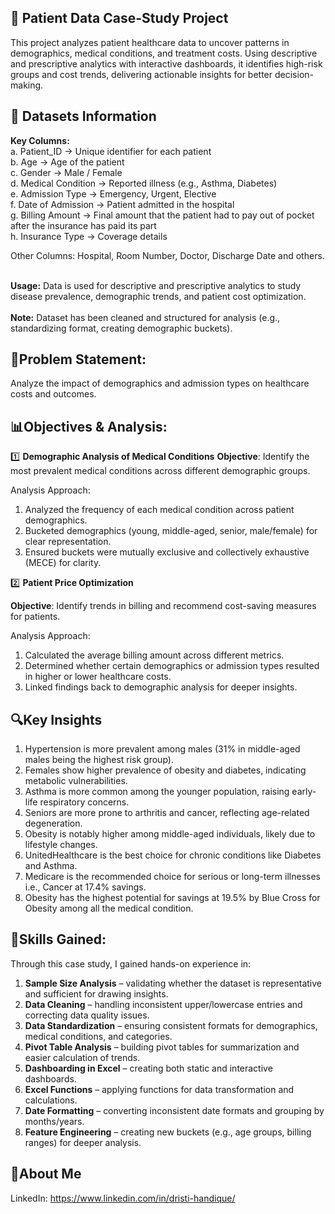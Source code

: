 ## 📌 Patient Data Case-Study Project
This project analyzes patient healthcare data to uncover patterns in demographics, medical conditions, and treatment costs. Using descriptive and prescriptive analytics with interactive dashboards, it identifies high-risk groups and cost trends, delivering actionable insights for better decision-making.

## 📂 Datasets Information
**Key Columns:**  
a. Patient_ID → Unique identifier for each patient <br>
b. Age → Age of the patient <br>
c. Gender → Male / Female <br>
d. Medical Condition → Reported illness (e.g., Asthma, Diabetes) <br>
e. Admission Type → Emergency, Urgent, Elective <br>
f. Date of Admission → Patient admitted in the hospital <br>
g. Billing Amount → Final amount that the patient had to pay out of pocket after the insurance has paid its part <br>
h. Insurance Type → Coverage details <br>

Other Columns: Hospital, Room Number, Doctor, Discharge Date and others. <br><br>

**Usage:** Data is used for descriptive and prescriptive analytics to study disease prevalence, demographic trends, and patient cost optimization. <br>  
**Note:** Dataset has been cleaned and structured for analysis (e.g., standardizing format, creating demographic buckets).  

## 🎯Problem Statement:
Analyze the impact of demographics and admission types on healthcare costs and outcomes.

## 📊Objectives & Analysis:

1️⃣ **Demographic Analysis of Medical Conditions**
**Objective**: Identify the most prevalent medical conditions across different demographic groups.

Analysis Approach:
1. Analyzed the frequency of each medical condition across patient demographics.
2. Bucketed demographics (young, middle-aged, senior, male/female) for clear representation.
3. Ensured buckets were mutually exclusive and collectively exhaustive (MECE) for clarity.

2️⃣ **Patient Price Optimization**

**Objective**: Identify trends in billing and recommend cost-saving measures for patients.

Analysis Approach:
1. Calculated the average billing amount across different metrics.
2. Determined whether certain demographics or admission types resulted in higher or lower healthcare costs.
3. Linked findings back to demographic analysis for deeper insights.

## 🔍Key Insights
1. Hypertension is more prevalent among males (31% in middle-aged males being the highest risk group).
2. Females show higher prevalence of obesity and diabetes, indicating metabolic vulnerabilities.
3. Asthma is more common among the younger population, raising early-life respiratory concerns.
4. Seniors are more prone to arthritis and cancer, reflecting age-related degeneration.
5. Obesity is notably higher among middle-aged individuals, likely due to lifestyle changes.
6. UnitedHealthcare is the best choice for chronic conditions like Diabetes and Asthma.
7. Medicare is the recommended choice for serious or long-term illnesses i.e., Cancer at 17.4% savings.
8. Obesity has the highest potential for savings at 19.5% by Blue Cross for Obesity among all the medical condition.

   
## 🧠Skills Gained:
Through this case study, I gained hands-on experience in:

1.  **Sample Size Analysis** – validating whether the dataset is representative and sufficient for drawing insights.
2. **Data Cleaning** – handling inconsistent upper/lowercase entries and correcting data quality issues.
3. **Data Standardization** – ensuring consistent formats for demographics, medical conditions, and categories.
4. **Pivot Table Analysis** – building pivot tables for summarization and easier calculation of trends.
5. **Dashboarding in Excel** – creating both static and interactive dashboards.
6. **Excel Functions** – applying functions for data transformation and calculations.
7. **Date Formatting** – converting inconsistent date formats and grouping by months/years.
8. **Feature Engineering** – creating new buckets (e.g., age groups, billing ranges) for deeper analysis.


## 👤About Me
LinkedIn: https://www.linkedin.com/in/dristi-handique/ 
